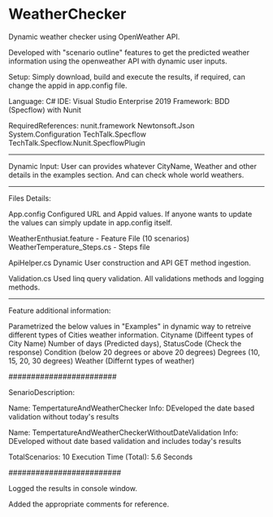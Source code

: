 # WeatherChecker
Dynamic weather checker using OpenWeather API.

Developed with "scenario outline" features to get the predicted weather information using the openweather API with dynamic user inputs.

Setup:
Simply download, build and execute the results, if required, can change the appid in app.config file.

Language: C#
IDE: Visual Studio Enterprise 2019
Framework: BDD (Specflow) with Nunit

RequiredReferences:
nunit.framework
Newtonsoft.Json
System.Configuration
TechTalk.Specflow
TechTalk.Specflow.Nunit.SpecflowPlugin


******************

Dynamic Input:
User can provides whatever CityName, Weather and other details in the examples section. And can check whole world weathers.

*******************

Files Details:

App.config
Configured URL and Appid values. If anyone wants to update the values can simply update in app.config itself.

WeatherEnthusiat.feature - Feature File (10 scenarios)
WeatherTemperature_Steps.cs - Steps file

ApiHelper.cs
Dynamic User construction and API GET method ingestion.

Validation.cs
Used linq query validation.
All validations methods and logging methods.

*******************

Feature additional information:

Parametrized the below values in "Examples" in dynamic way to retreive different types of Cities weather information.
    Cityname (Diffeent types of City Name)
    Number of days (Predicted days),
    StatusCode (Check the response)
    Condition (below 20 degrees or above 20 degrees)
    Degrees (10, 15, 20, 30 degrees)
    Weather (Differnt types of weather)
 
 ########################
 
 SenarioDescription:
 
 Name: TempertatureAndWeatherChecker
 Info: DEveloped the date based validation without today's results
 
 Name: TempertatureAndWeatherCheckerWithoutDateValidation
 Info: DEveloped without date based validation and includes today's results
 
 TotalScenarios: 10
 Execution Time (Total): 5.6 Seconds
 
 #########################
 
 Logged the results in console window.
 
 Added the appropriate comments for reference.

